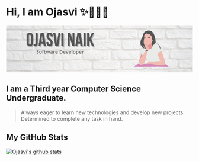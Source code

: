 # Hi, I am Ojasvi :sparkles:👩🏾‍💻
![Image](https://raw.githubusercontent.com/ojasvinaik13/ojasvinaik13/master/images/me.png)
## I am a Third year Computer Science Undergraduate.
> Always eager to learn new technologies and develop new projects. Determined to complete any task in hand.
## My GitHub Stats
[![Ojasvi's github stats](https://github-readme-stats.vercel.app/api?username=ojasvinaik13&count_private=true&show_icons=true&theme=gruvbox)](https://github.com/ojasvinaik13/ojasvinaik13)
